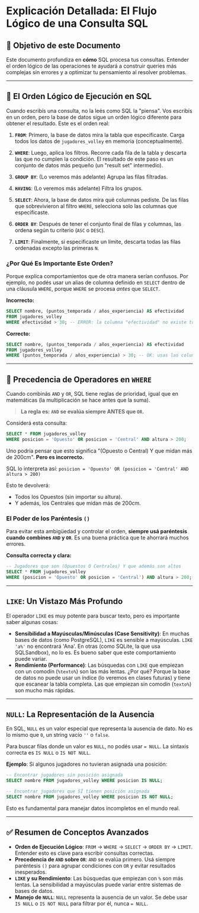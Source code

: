 # Explicación Detallada: El Flujo Lógico de una Consulta SQL

## 🎯 Objetivo de este Documento

Este documento profundiza en **cómo** SQL procesa tus consultas. Entender el orden lógico de las operaciones te ayudará a construir queries más complejas sin errores y a optimizar tu pensamiento al resolver problemas.

---

## 🧠 El Orden Lógico de Ejecución en SQL

Cuando escribís una consulta, no la leés como SQL la "piensa". Vos escribís en un orden, pero la base de datos sigue un orden lógico diferente para obtener el resultado. Este es el orden real:

1.  **`FROM`**: Primero, la base de datos mira la tabla que especificaste. Carga todos los datos de `jugadores_volley` en memoria (conceptualmente).

2.  **`WHERE`**: Luego, aplica los filtros. Recorre cada fila de la tabla y descarta las que no cumplen la condición. El resultado de este paso es un conjunto de datos más pequeño (un "result set" intermedio).

3.  **`GROUP BY`**: (Lo veremos más adelante) Agrupa las filas filtradas.

4.  **`HAVING`**: (Lo veremos más adelante) Filtra los grupos.

5.  **`SELECT`**: Ahora, la base de datos mira qué columnas pediste. De las filas que sobrevivieron al filtro `WHERE`, selecciona solo las columnas que especificaste.

6.  **`ORDER BY`**: Después de tener el conjunto final de filas y columnas, las ordena según tu criterio (`ASC` o `DESC`).

7.  **`LIMIT`**: Finalmente, si especificaste un límite, descarta todas las filas ordenadas excepto las primeras `N`.

### ¿Por Qué Es Importante Este Orden?

Porque explica comportamientos que de otra manera serían confusos. Por ejemplo, no podés usar un alias de columna definido en `SELECT` dentro de una cláusula `WHERE`, porque `WHERE` se procesa *antes* que `SELECT`.

**Incorrecto:**
```sql
SELECT nombre, (puntos_temporada / años_experiencia) AS efectividad
FROM jugadores_volley
WHERE efectividad > 30; -- ERROR: la columna "efectividad" no existe todavía
```

**Correcto:**
```sql
SELECT nombre, (puntos_temporada / años_experiencia) AS efectividad
FROM jugadores_volley
WHERE (puntos_temporada / años_experiencia) > 30; -- OK: usas las columnas originales
```

---

## 🚦 Precedencia de Operadores en `WHERE`

Cuando combinás `AND` y `OR`, SQL tiene reglas de prioridad, igual que en matemáticas (la multiplicación se hace antes que la suma).

> **La regla es: `AND` se evalúa siempre ANTES que `OR`.**

Considerá esta consulta:
```sql
SELECT * FROM jugadores_volley
WHERE posicion = 'Opuesto' OR posicion = 'Central' AND altura > 200;
```

Uno podría pensar que esto significa "(Opuesto o Central) Y que midan más de 200cm". **Pero es incorrecto.**

SQL lo interpreta así:
`posicion = 'Opuesto' OR (posicion = 'Central' AND altura > 200)`

Esto te devolverá:
*   Todos los Opuestos (sin importar su altura).
*   Y además, los Centrales que midan más de 200cm.

### El Poder de los Paréntesis `()`

Para evitar esta ambigüedad y controlar el orden, **siempre usá paréntesis cuando combines `AND` y `OR`**. Es una buena práctica que te ahorrará muchos errores.

**Consulta correcta y clara:**
```sql
-- Jugadores que son (Opuestos O Centrales) Y que además son altos
SELECT * FROM jugadores_volley
WHERE (posicion = 'Opuesto' OR posicion = 'Central') AND altura > 200;
```

---

## `LIKE`: Un Vistazo Más Profundo

El operador `LIKE` es muy potente para buscar texto, pero es importante saber algunas cosas:

*   **Sensibilidad a Mayúsculas/Minúsculas (Case Sensitivity)**: En muchas bases de datos (como PostgreSQL), `LIKE` es sensible a mayúsculas. `LIKE 'a%'` no encontrará 'Ana'. En otras (como SQLite, la que usa SQLSandbox), no lo es. Es bueno saber que este comportamiento puede variar.
*   **Rendimiento (Performance)**: Las búsquedas con `LIKE` que empiezan con un comodín (`%texto%`) son las más lentas. ¿Por qué? Porque la base de datos no puede usar un índice (lo veremos en clases futuras) y tiene que escanear la tabla completa. Las que empiezan sin comodín (`texto%`) son mucho más rápidas.

---

## `NULL`: La Representación de la Ausencia

En SQL, `NULL` es un valor especial que representa la ausencia de dato. No es lo mismo que `0`, un string vacío `''` o `false`.

Para buscar filas donde un valor es `NULL`, no podés usar `= NULL`. La sintaxis correcta es `IS NULL` o `IS NOT NULL`.

**Ejemplo**: Si algunos jugadores no tuvieran asignada una posición:
```sql
-- Encontrar jugadores sin posición asignada
SELECT nombre FROM jugadores_volley WHERE posicion IS NULL;

-- Encontrar jugadores que SÍ tienen posición asignada
SELECT nombre FROM jugadores_volley WHERE posicion IS NOT NULL;
```

Esto es fundamental para manejar datos incompletos en el mundo real.

---

## ✅ Resumen de Conceptos Avanzados

*   **Orden de Ejecución Lógico**: `FROM` -> `WHERE` -> `SELECT` -> `ORDER BY` -> `LIMIT`. Entender esto es clave para escribir consultas correctas.
*   **Precedencia de `AND` sobre `OR`**: `AND` se evalúa primero. Usá siempre paréntesis `()` para agrupar condiciones con `OR` y evitar resultados inesperados.
*   **`LIKE` y su Rendimiento**: Las búsquedas que empiezan con `%` son más lentas. La sensibilidad a mayúsculas puede variar entre sistemas de bases de datos.
*   **Manejo de `NULL`**: `NULL` representa la ausencia de un valor. Se debe usar `IS NULL` o `IS NOT NULL` para filtrar por él, nunca `= NULL`.
